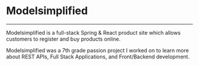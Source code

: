 # Modelsimplified
----------------------------------------------------------------------------------------------------------------------------------------------------------------
Modelsimplified is a full-stack Spring & React product site which allows customers to register and buy products online.

Modelsimplified was a 7th grade passion project I worked on to learn more about REST APIs, Full Stack Applications, and Front/Backend development.
